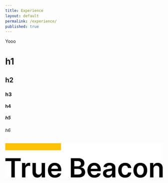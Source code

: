 ```yaml
---
title: Experience
layout: default
permalink: /experience/
published: true
---
```



Yooo

# h1
## h2
### h3
#### h4
##### h5
###### h6

![True Beacon Logo](/assets/images/TrueBeacon.png)
